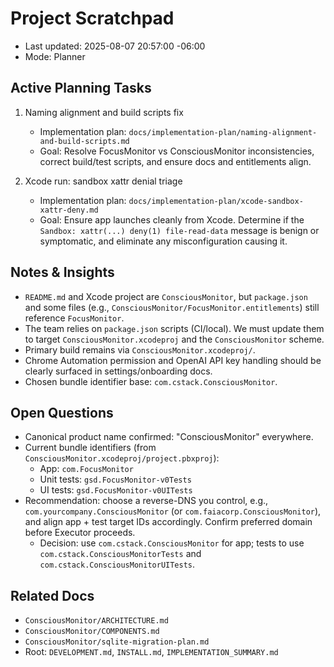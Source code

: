 # Project Scratchpad

- Last updated: 2025-08-07 20:57:00 -06:00
- Mode: Planner

## Active Planning Tasks

1) Naming alignment and build scripts fix
   - Implementation plan: `docs/implementation-plan/naming-alignment-and-build-scripts.md`
   - Goal: Resolve FocusMonitor vs ConsciousMonitor inconsistencies, correct build/test scripts, and ensure docs and entitlements align.

2) Xcode run: sandbox xattr denial triage
   - Implementation plan: `docs/implementation-plan/xcode-sandbox-xattr-deny.md`
   - Goal: Ensure app launches cleanly from Xcode. Determine if the `Sandbox: xattr(...) deny(1) file-read-data` message is benign or symptomatic, and eliminate any misconfiguration causing it.

## Notes & Insights

- `README.md` and Xcode project are `ConsciousMonitor`, but `package.json` and some files (e.g., `ConsciousMonitor/FocusMonitor.entitlements`) still reference `FocusMonitor`.
- The team relies on `package.json` scripts (CI/local). We must update them to target `ConsciousMonitor.xcodeproj` and the `ConsciousMonitor` scheme.
- Primary build remains via `ConsciousMonitor.xcodeproj/`.
- Chrome Automation permission and OpenAI API key handling should be clearly surfaced in settings/onboarding docs.
- Chosen bundle identifier base: `com.cstack.ConsciousMonitor`.

## Open Questions

- Canonical product name confirmed: "ConsciousMonitor" everywhere.
- Current bundle identifiers (from `ConsciousMonitor.xcodeproj/project.pbxproj`):
  - App: `com.FocusMonitor`
  - Unit tests: `gsd.FocusMonitor-v0Tests`
  - UI tests: `gsd.FocusMonitor-v0UITests`
- Recommendation: choose a reverse-DNS you control, e.g., `com.yourcompany.ConsciousMonitor` (or `com.faiacorp.ConsciousMonitor`), and align app + test target IDs accordingly. Confirm preferred domain before Executor proceeds.
  - Decision: use `com.cstack.ConsciousMonitor` for app; tests to use `com.cstack.ConsciousMonitorTests` and `com.cstack.ConsciousMonitorUITests`.

## Related Docs

- `ConsciousMonitor/ARCHITECTURE.md`
- `ConsciousMonitor/COMPONENTS.md`
- `ConsciousMonitor/sqlite-migration-plan.md`
- Root: `DEVELOPMENT.md`, `INSTALL.md`, `IMPLEMENTATION_SUMMARY.md`
